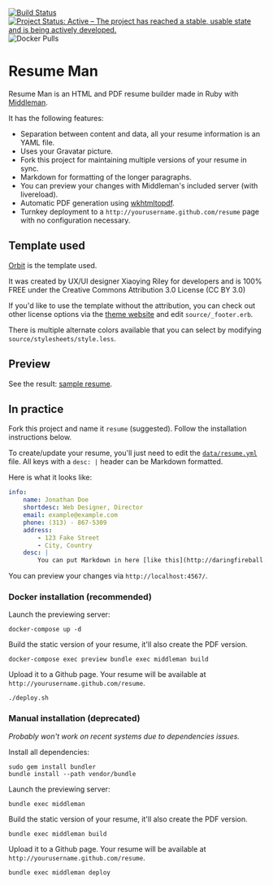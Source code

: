 [![Build Status](https://travis-ci.org/reefab/ResumeMan.svg?branch=master)](https://travis-ci.org/reefab/ResumeMan)
[![Project Status: Active – The project has reached a stable, usable state and is being actively developed.](https://www.repostatus.org/badges/latest/active.svg)](https://www.repostatus.org/#active)
![Docker Pulls](https://img.shields.io/docker/pulls/reefab/resumeman)

# Resume Man

Resume Man is an HTML and PDF resume builder made in Ruby with [Middleman](http://middlemanapp.com/).

It has the following features:

 * Separation between content and data, all your resume information is an YAML
   file.
 * Uses your Gravatar picture.
 * Fork this project for maintaining multiple versions of your resume in sync.
 * Markdown for formatting of the longer paragraphs.
 * You can preview your changes with Middleman's included server (with
   livereload).
 * Automatic PDF generation using [wkhtmltopdf](http://wkhtmltopdf.org).
 * Turnkey deployment to a `http://yourusername.github.com/resume` page with no configuration necessary. 

## Template used

[Orbit](https://github.com/xriley/Orbit-Theme) is the template used.

It was created by UX/UI designer Xiaoying Riley for developers and is 100% FREE under the Creative Commons Attribution 3.0 License (CC BY 3.0)

If you'd like to use the template without the attribution, you can check out other license options via the [theme website](http://themes.3rdwavemedia.com/website-templates/orbit-free-resume-cv-template-for-developers/) and edit `source/_footer.erb`.

There is multiple alternate colors available that you can select by modifying `source/stylesheets/style.less`.

## Preview

See the result: [sample resume](http://reefab.github.com/ResumeMan/).

## In practice

Fork this project and name it `resume` (suggested).
Follow the installation instructions below.

To create/update your resume, you'll just need to edit the [`data/resume.yml`](https://github.com/reefab/ResumeMan/blob/master/data/resume.yml) file.
All keys with a `desc: |` header can be Markdown formatted.

Here is what it looks like:

```yaml
info:
    name: Jonathan Doe
    shortdesc: Web Designer, Director
    email: example@example.com
    phone: (313) - 867-5309
    address:
        - 123 Fake Street
        - City, Country
    desc: |
        You can put Markdown in here [like this](http://daringfireball.net/projects/markdown/).
```

You can preview your changes via `http://localhost:4567/`.

### Docker installation (recommended)

Launch the previewing server:

    docker-compose up -d

Build the static version of your resume, it'll also create the PDF version.

    docker-compose exec preview bundle exec middleman build

Upload it to a Github page. Your resume will be available at `http://yourusername.github.com/resume`.

    ./deploy.sh

### Manual installation (deprecated)

*Probably won't work on recent systems due to dependencies issues.*

Install all dependencies:

    sudo gem install bundler
    bundle install --path vendor/bundle

Launch the previewing server:

    bundle exec middleman

Build the static version of your resume, it'll also create the PDF version.

    bundle exec middleman build

Upload it to a Github page. Your resume will be available at `http://yourusername.github.com/resume`.

    bundle exec middleman deploy

